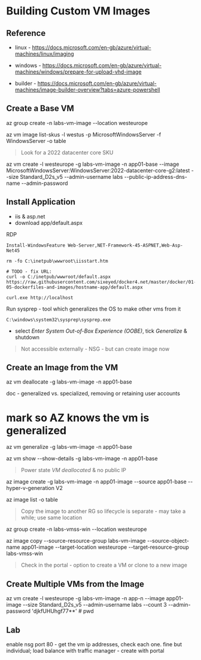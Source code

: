# Building Custom VM Images


## Reference

- linux - https://docs.microsoft.com/en-gb/azure/virtual-machines/linux/imaging

- windows - https://docs.microsoft.com/en-gb/azure/virtual-machines/windows/prepare-for-upload-vhd-image

- builder - https://docs.microsoft.com/en-gb/azure/virtual-machines/image-builder-overview?tabs=azure-powershell


## Create a Base VM

az group create -n labs-vm-image --location westeurope

az vm image list-skus -l westus -p MicrosoftWindowsServer -f WindowsServer -o table

> Look for a 2022 datacenter core SKU

az vm create -l westeurope -g labs-vm-image -n app01-base --image MicrosoftWindowsServer:WindowsServer:2022-datacenter-core-g2:latest --size Standard_D2s_v5 --admin-username labs --public-ip-address-dns-name <your-unique-dns-name> --admin-password <your-strong-password>


## Install Application

- iis  & asp.net
- download app/default.aspx

RDP

```
Install-WindowsFeature Web-Server,NET-Framework-45-ASPNET,Web-Asp-Net45

rm -fo C:\inetpub\wwwroot\iisstart.htm

# TODO - fix URL:
curl -o C:/inetpub/wwwroot/default.aspx https://raw.githubusercontent.com/sixeyed/docker4.net/master/docker/01-05-dockerfiles-and-images/hostname-app/default.aspx

curl.exe http://localhost
```

Run sysprep - tool which generalizes the OS to make other vms from it

```
C:\windows\system32\sysprep\sysprep.exe
```

- select _Enter System Out-of-Box Experience (OOBE)_, tick _Generalize_ & shutdown

> Not accessible externally - NSG - but can create image now

## Create an Image from the VM

az vm deallocate -g labs-vm-image -n app01-base

doc - generalized vs. specialized, removing or retaining user accounts

# mark so AZ knows the vm is generalized

az vm generalize -g labs-vm-image -n app01-base

az vm show --show-details -g labs-vm-image -n app01-base

> Power state _VM deallocated_ & no public IP

az image create -g labs-vm-image -n app01-image --source app01-base --hyper-v-generation V2

az image list -o table

> Copy the image to another RG so lifecycle is separate - may take a while; use same location

az group create -n labs-vmss-win --location westeurope

az image copy --source-resource-group labs-vm-image --source-object-name app01-image  --target-location westeurope --target-resource-group labs-vmss-win



> Check in the portal - option to create a VM or clone to a new image

## Create Multiple VMs from the Image

az vm create -l westeurope -g labs-vm-image -n app-n --image app01-image --size Standard_D2s_v5 --admin-username labs  --count 3 --admin-password 'djkfUHUhgf77**' # pwd


## Lab

enable nsg port 80 - get the vm ip addresses, check each one. fine but individual; load balance with traffic manager - create with portal

